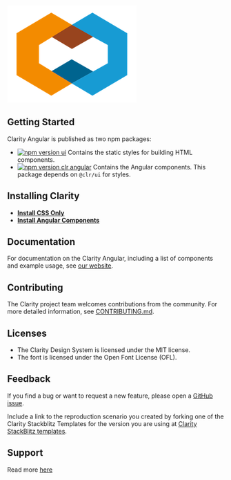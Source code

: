 ![Clarity Angular](logo.png)

## Getting Started

Clarity Angular is published as two npm packages:

- [![npm version ui](https://img.shields.io/npm/v/@clr/ui/latest?label=%40clr%2Fui&style=flat-square)](https://www.npmjs.com/package/@clr/ui) Contains the static
  styles for building HTML components.
- [![npm version clr angular](https://img.shields.io/npm/v/@clr/angular/latest?label=%40clr%2Fangular&style=flat-square)](https://www.npmjs.com/package/@clr/angular) Contains the
  Angular components. This package depends on `@clr/ui` for styles.

## Installing Clarity

- **[Install CSS Only](/docs/INSTALLATION.md#installing-clarity-ui-)**
- **[Install Angular Components](/docs/INSTALLATION.md#installing-clarity-angular-)**

## Documentation

For documentation on the Clarity Angular, including a list of components
and example usage, see [our website](https://angular.clarity.design).

## Contributing

The Clarity project team welcomes contributions from the community. For more
detailed information, see [CONTRIBUTING.md](docs/CONTRIBUTING.md).

## Licenses

- The Clarity Design System is licensed under the MIT license.
- The font is licensed under the Open Font License (OFL).

## Feedback

If you find a bug or want to request a new feature, please open a [GitHub issue](https://github.com/vmware-clarity/ng-clarity/issues).

Include a link to the reproduction scenario you created by forking one of the
Clarity Stackblitz Templates for the version you are using at
[Clarity StackBlitz templates](https://stackblitz.com/@clr-team/).

## Support

Read more [here](https://medium.com/claritydesignsystem/clarity-5-0-jump-start-with-core-web-components-dcb22a51222e#a191)
